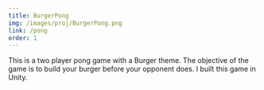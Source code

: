 ```yaml
---
title: BurgerPong
img: /images/proj/BurgerPong.png
link: /pong
order: 1
---
```


This is a two player pong game with a Burger theme. The objective of the game is to build your burger before your opponent does. I built this game in Unity.